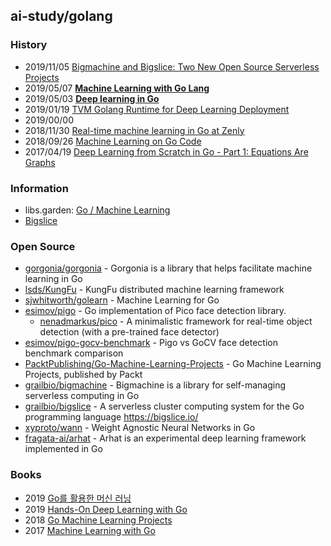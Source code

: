 ## ai-study/golang


### History
- 2019/11/05 [Bigmachine and Bigslice: Two New Open Source Serverless Projects](https://thenewstack.io/bigmachine-and-bigslice-two-new-open-source-serverless-projects/)
- 2019/05/07 [**Machine Learning with Go Lang**](https://oralytics.com/2019/05/07/machine-learning-with-go-lang/)
- 2019/05/03 [**Deep learning in Go**](https://medium.com/@hackintoshrao/deep-learning-in-go-f13e586f7d8a)
- 2019/01/19 [TVM Golang Runtime for Deep Learning Deployment](https://tvm.ai/2019/01/19/Golang)
- 2019/00/00
- 2018/11/30 [Real-time machine learning in Go at Zenly](https://blog.zen.ly/real-time-machine-learning-in-go-at-zenly-5fece526b2ac)
- 2018/09/26 [Machine Learning on Go Code](https://medium.com/sourcedtech/machine-learning-on-go-code-829e85e2d2c6)
- 2017/04/19 [Deep Learning from Scratch in Go - Part 1: Equations Are Graphs](http://gopherdata.io/post/deeplearning_in_go_part_1/)


### Information
- libs.garden: [Go / Machine Learning](https://libs.garden/go/ml)
- [Bigslice](https://bigslice.io/)


### Open Source
- [gorgonia/gorgonia](https://github.com/gorgonia/gorgonia) - Gorgonia is a library that helps facilitate machine learning in Go
- [lsds/KungFu](https://github.com/lsds/KungFu) - KungFu distributed machine learning framework
- [sjwhitworth/golearn](https://github.com/sjwhitworth/golearn) - Machine Learning for Go
- [esimov/pigo](https://github.com/esimov/pigo) - Go implementation of Pico face detection library.
    - [nenadmarkus/pico](https://github.com/nenadmarkus/pico) - A minimalistic framework for real-time object detection (with a pre-trained face detector) 
- [esimov/pigo-gocv-benchmark](https://github.com/esimov/pigo-gocv-benchmark) - Pigo vs GoCV face detection benchmark comparison
- [PacktPublishing/Go-Machine-Learning-Projects](https://github.com/PacktPublishing/Go-Machine-Learning-Projects) - Go Machine Learning Projects, published by Packt
- [grailbio/bigmachine](https://github.com/grailbio/bigmachine) - Bigmachine is a library for self-managing serverless computing in Go
- [grailbio/bigslice](https://github.com/grailbio/bigslice) - A serverless cluster computing system for the Go programming language https://bigslice.io/
- [xyproto/wann](https://github.com/xyproto/wann) - Weight Agnostic Neural Networks in Go
- [fragata-ai/arhat](https://github.com/fragata-ai/arhat) - Arhat is an experimental deep learning framework implemented in Go


### Books
- 2019 [Go를 활용한 머신 러닝](http://acornpub.co.kr/book/ml-with-go)
- 2019 [Hands-On Deep Learning with Go](https://www.packtpub.com/big-data-and-business-intelligence/hands-deep-learning-go)
- 2018 [Go Machine Learning Projects]()
- 2017 [Machine Learning with Go]()




